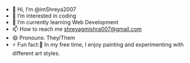 - 👋 Hi, I’m @imShreya2007
- 👀 I’m interested in coding
- 🌱 I’m currently learning Web Development
- 📫 How to reach me shreyagmishra007@gmail.com
- 😄 Pronouns: They/Them
- ⚡ Fun fact:🎨 In my free time, I enjoy painting and experimenting with different art styles.

<!---
imShreya2007/imShreya2007 is a ✨ special ✨ repository because its `README.md` (this file) appears on your GitHub profile.
You can click the Preview link to take a look at your changes.
--->
